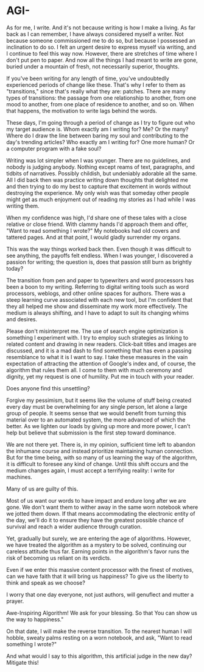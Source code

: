 # AGI-

As for me, I write. And it's not because writing is how I make a living. As far back as I can remember, I have always considered myself a writer. Not because someone commissioned me to do so, but because I possessed an inclination to do so. I felt an urgent desire to express myself via writing, and I continue to feel this way now. However, there are stretches of time where I don't put pen to paper. And now all the things I had meant to write are gone, buried under a mountain of fresh, not necessarily superior, thoughts.


If you've been writing for any length of time, you've undoubtedly experienced periods of change like these. That's why I refer to them as "transitions," since that's really what they are: patches. There are many types of transitions: the passage from one relationship to another, from one mood to another, from one place of residence to another, and so on. When that happens, the motivation to write lags behind the words.


These days, I'm going through a period of change as I try to figure out who my target audience is. Whom exactly am I writing for? Me? Or the many? Where do I draw the line between baring my soul and contributing to the day's trending articles? Who exactly am I writing for? One more human? Or a computer program with a fake soul?


Writing was lot simpler when I was younger. There are no guidelines, and nobody is judging anybody. Nothing except reams of text, paragraphs, and tidbits of narratives. Possibly childish, but undeniably adorable all the same. All I did back then was practice writing down thoughts that delighted me and then trying to do my best to capture that excitement in words without destroying the experience. My only wish was that someday other people might get as much enjoyment out of reading my stories as I had while I was writing them.


When my confidence was high, I'd share one of these tales with a close relative or close friend. With clammy hands I'd approach them and offer, "Want to read something I wrote?" My notebooks had old covers and tattered pages. And at that point, I would gladly surrender my organs.


This was the way things worked back then. Even though it was difficult to see anything, the payoffs felt endless. When I was younger, I discovered a passion for writing; the question is, does that passion still burn as brightly today?


The transition from pen and paper to typewriters and word processors has been a boon to my writing. Referring to digital writing tools such as word processors, weblogs, and other online spaces for authors. There was a steep learning curve associated with each new tool, but I'm confident that they all helped me show and disseminate my work more effectively. The medium is always shifting, and I have to adapt to suit its changing whims and desires.


Please don't misinterpret me. The use of search engine optimization is something I experiment with. I try to employ such strategies as linking to related content and drawing in new readers. Click-bait titles and images are discussed, and it is a mad dash to find something that has even a passing resemblance to what it is I want to say. I take these measures in the vain expectation of attracting the attention of Google's index and, of course, the algorithm that rules them all. I come to them with much ceremony and dignity, yet my request is one of humility. Put me in touch with your reader.


Does anyone find this unsettling?


Forgive my pessimism, but it seems like the volume of stuff being created every day must be overwhelming for any single person, let alone a large group of people. It seems sense that we would benefit from turning this material over to an automated system, the more advanced of which the better. As we lighten our loads by giving up more and more power, I can't help but believe that submission is the first step toward dominance.


We are not there yet. There is, in my opinion, sufficient time left to abandon the inhumane course and instead prioritize maintaining human connection. But for the time being, with so many of us learning the way of the algorithm, it is difficult to foresee any kind of change. Until this shift occurs and the medium changes again, I must accept a terrifying reality: I write for machines.


Many of us are guilty of this.


Most of us want our words to have impact and endure long after we are gone. We don't want them to wither away in the same worn notebook where we jotted them down. If that means accommodating the electronic entity of the day, we'll do it to ensure they have the greatest possible chance of survival and reach a wider audience through curation.


Yet, gradually but surely, we are entering the age of algorithms. However, we have treated the algorithm as a mystery to be solved, continuing our careless attitude thus far. Earning points in the algorithm's favor runs the risk of becoming us reliant on its verdicts.


Even if we enter this massive content processor with the finest of motives, can we have faith that it will bring us happiness? To give us the liberty to think and speak as we choose?


I worry that one day everyone, not just authors, will genuflect and mutter a prayer.


Awe-Inspiring Algorithm! We ask for your blessing. So that You can show us the way to happiness."


On that date, I will make the reverse transition. To the nearest human I will hobble, sweaty palms resting on a worn notebook, and ask, "Want to read something I wrote?"


And what would I say to this algorithm, this artificial judge in the new day? Mitigate this!

